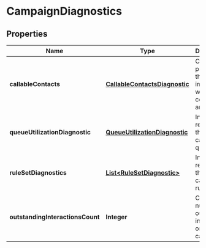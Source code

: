 
# CampaignDiagnostics

## Properties
Name | Type | Description | Notes
------------ | ------------- | ------------- | -------------
**callableContacts** | [**CallableContactsDiagnostic**](CallableContactsDiagnostic.md) | Campaign properties that can impact which contacts are callable |  [optional]
**queueUtilizationDiagnostic** | [**QueueUtilizationDiagnostic**](QueueUtilizationDiagnostic.md) | Information regarding the campaign&#39;s queue |  [optional]
**ruleSetDiagnostics** | [**List&lt;RuleSetDiagnostic&gt;**](RuleSetDiagnostic.md) | Information regarding the campaign&#39;s rule sets |  [optional]
**outstandingInteractionsCount** | **Integer** | Current number of outstanding interactions on the campaign |  [optional]



